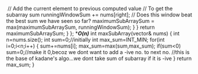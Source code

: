 ​
// Add the current element to previous computed value
// To get the subarray sum
runningWindowSum += nums[right];
// Does this window beat the best sum we have seen so far?
maximumSubArraySum = max(maximumSubArraySum, runningWindowSum);
}
}
return maximumSubArraySum;
}
};
************************************O(n)***********************************
int maxSubArray(vector<int>& nums) {
int n=nums.size();
int sum=0;//initially
int max_sum=INT_MIN;
for(int i=0;i<n;i++)
{
sum+=nums[i];
max_sum=max(sum,max_sum);
if(sum<0)
sum=0;//make it 0,becoz we dont want to add a -ive no. to next no.
//this is the base of kadane's algo...we dont take sum of subarray if it is -ive
}
return max_sum;
}